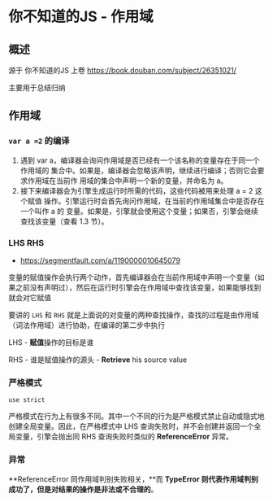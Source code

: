 # 你不知道的JS - 作用域

## 概述

源于 你不知道的JS 上卷 https://book.douban.com/subject/26351021/ 

主要用于总结归纳

## 作用域

### `var a =2` 的编译

1. 遇到 var a，编译器会询问作用域是否已经有一个该名称的变量存在于同一个作用域的
    集合中。如果是，编译器会忽略该声明，继续进行编译；否则它会要求作用域在当前作
    用域的集合中声明一个新的变量，并命名为 a。
2. 接下来编译器会为引擎生成运行时所需的代码，这些代码被用来处理 a = 2 这个赋值
    操作。引擎运行时会首先询问作用域，在当前的作用域集合中是否存在一个叫作 a 的
    变量。如果是，引擎就会使用这个变量；如果否，引擎会继续查找该变量（查看 1.3
    节）。



### LHS RHS

- https://segmentfault.com/a/1190000010645079

变量的赋值操作会执行两个动作，首先编译器会在当前作用域中声明一个变量（如果之前没有声明过），然后在运行时引擎会在作用域中查找该变量，如果能够找到就会对它赋值

要讲的 `LHS` 和 `RHS` 就是上面说的对变量的两种查找操作，查找的过程是由作用域（词法作用域）进行协助，在编译的第二步中执行

LHS - **赋值**操作的目标是谁 

RHS - 谁是赋值操作的源头 - **Retrieve** his source value



### 严格模式

```use strict```

严格模式在行为上有很多不同。其中一个不同的行为是严格模式禁止自动或隐式地创建全局变量。因此，在严格模式中 LHS 查询失败时，并不会创建并返回一个全局变量，引擎会抛出同 RHS 查询失败时类似的 **ReferenceError** 异常。

### 异常

**ReferenceError 同作用域判别失败相关，**而 **TypeError 则代表作用域判别成功了，但是对结果的操作是非法或不合理的**。



